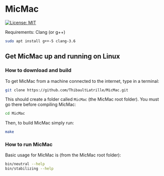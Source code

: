 # MicMac

[![License: MIT](https://img.shields.io/badge/License-MIT-blue.svg)](https://opensource.org/licenses/MIT)

Requirements: Clang (or g++)
```bash
sudo apt install g++-5 clang-3.6
```

## Get MicMac up and running on Linux

### How to download and build

To get MicMac from a machine connected to the internet, type in a terminal:
```bash
git clone https://github.com/ThibaultLatrille/MicMac.git
```

This should create a folder called `MicMac` (the MicMac root folder). You must go there before compiling MicMac:

```bash
cd MicMac
```

Then, to build MicMac simply run:

```bash
make
```

### How to run MicMac

Basic usage for MicMac is (from the MicMac root folder):

```bash
bin/neutral --help
bin/stabilizing --help
```
